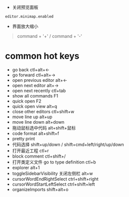 * 关闭预览面板
```
editor.minimap.enabled
```

* 界面放大缩小
> command + '+' / command + '-'

# common hot keys
* go back ctl+alt+<-
* go forward ctl+alt+->
* open previous editor alt+<-
* open next editor alt+->
* open next recently ctl+tab
* show all commands F1
* quick open F2
* quick open view alt+q
* close other editors ctl+shift+w
* move line up alt+up
* move line down alt+down
* 拖动鼠标选中代码 alt+shift+鼠标
* code format alt+shift+f
* pretty print
* 代码选择 shift+up/down / shift+cmd+left/right/up/down
* 打开最近工程 ctl+r
* block comment ctl+shift+/
* 打开类定义文件 go to type definition ctl+b
* explorer alt+1
* toggleSidebarVisibility 关闭左侧栏 alt+w
* cursorWordEndRightSelect ctrl+shift+right
* cursorWordStartLeftSelect ctrl+shift+left
* organizeImports shift+alt+o

